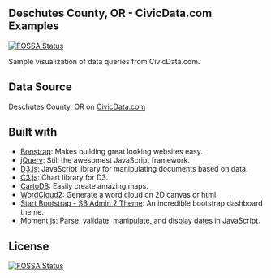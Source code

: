 ## Deschutes County, OR - CivicData.com Examples
[![FOSSA Status](https://app.fossa.io/api/projects/git%2Bgithub.com%2Fcjcross%2Fcivicdata-dashboard-demo.svg?type=shield)](https://app.fossa.io/projects/git%2Bgithub.com%2Fcjcross%2Fcivicdata-dashboard-demo?ref=badge_shield)


Sample visualization of data queries from CivicData.com.

## Data Source

Deschutes County, OR on [CivicData.com](http://www.civicdata.com/en/organization/deschutes_co-5b133ecf-43e2)

## Built with

* [Boostrap](http://getbootstrap.com/): Makes building great looking websites easy.
* [jQuery](http://jquery.com/): Still the awesomest JavaScript framework.
* [D3.js](http://d3js.org/): JavaScript library for manipulating documents based on data.
* [C3.js](http://c3js.org/): Chart library for D3.
* [CartoDB](http://cartodb.com/): Easily create amazing maps.
* [WordCloud2](http://timdream.org/wordcloud2.js/): Generate a word cloud on 2D canvas or html.
* [Start Bootstrap - SB Admin 2 Theme](http://startbootstrap.com/template-overviews/sb-admin-2/): An incredible bootstrap dashboard theme.
* [Moment.js](http://momentjs.com/): Parse, validate, manipulate, and display dates in JavaScript.


## License
[![FOSSA Status](https://app.fossa.io/api/projects/git%2Bgithub.com%2Fcjcross%2Fcivicdata-dashboard-demo.svg?type=large)](https://app.fossa.io/projects/git%2Bgithub.com%2Fcjcross%2Fcivicdata-dashboard-demo?ref=badge_large)